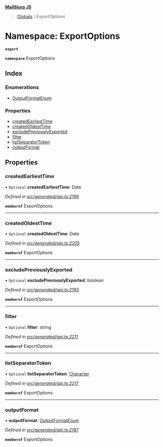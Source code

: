 **[MailSlurp JS](../README.md)**

> [Globals](../README.md) / ExportOptions

# Namespace: ExportOptions

**`export`** 

**`namespace`** ExportOptions

## Index

### Enumerations

* [OutputFormatEnum](../enums/exportoptions.outputformatenum.md)

### Properties

* [createdEarliestTime](exportoptions.md#createdearliesttime)
* [createdOldestTime](exportoptions.md#createdoldesttime)
* [excludePreviouslyExported](exportoptions.md#excludepreviouslyexported)
* [filter](exportoptions.md#filter)
* [listSeparatorToken](exportoptions.md#listseparatortoken)
* [outputFormat](exportoptions.md#outputformat)

## Properties

### createdEarliestTime

• `Optional` **createdEarliestTime**: Date

*Defined in [src/generated/api.ts:2199](https://github.com/mailslurp/mailslurp-client/blob/730b817/src/generated/api.ts#L2199)*

**`memberof`** ExportOptions

___

### createdOldestTime

• `Optional` **createdOldestTime**: Date

*Defined in [src/generated/api.ts:2205](https://github.com/mailslurp/mailslurp-client/blob/730b817/src/generated/api.ts#L2205)*

**`memberof`** ExportOptions

___

### excludePreviouslyExported

• `Optional` **excludePreviouslyExported**: boolean

*Defined in [src/generated/api.ts:2193](https://github.com/mailslurp/mailslurp-client/blob/730b817/src/generated/api.ts#L2193)*

**`memberof`** ExportOptions

___

### filter

• `Optional` **filter**: string

*Defined in [src/generated/api.ts:2211](https://github.com/mailslurp/mailslurp-client/blob/730b817/src/generated/api.ts#L2211)*

**`memberof`** ExportOptions

___

### listSeparatorToken

• `Optional` **listSeparatorToken**: [Character](../interfaces/character.md)

*Defined in [src/generated/api.ts:2217](https://github.com/mailslurp/mailslurp-client/blob/730b817/src/generated/api.ts#L2217)*

**`memberof`** ExportOptions

___

### outputFormat

•  **outputFormat**: [OutputFormatEnum](../enums/exportoptions.outputformatenum.md)

*Defined in [src/generated/api.ts:2187](https://github.com/mailslurp/mailslurp-client/blob/730b817/src/generated/api.ts#L2187)*

**`memberof`** ExportOptions
